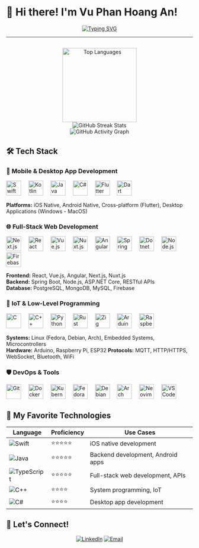 # 👋 Hi there! I'm Vu Phan Hoang An!

<div align="center">
  
  [![Typing SVG](https://readme-typing-svg.herokuapp.com?font=IBM+Plex+Mono&weight=500&size=24&pause=1000&color=70A5FD&center=true&vCenter=true&width=600&lines=Computer+Science+Student;Mobile+%26+Software+Developer;Full-Stack+Web+Developer;IoT+%26+Low-Level+Programming)](https://git.io/typing-svg)
  
</div>

---
##

<div align="center">
  <img src="https://github-readme-stats.vercel.app/api/top-langs?username=MartelleV&locale=en&hide_title=false&layout=compact&card_width=320&langs_count=8&theme=tokyonight&hide_border=false&border_radius=10&cache_bust=0" height="200" alt="Top Languages">
</div>

<div align="center">
  <img src="https://github-readme-streak-stats.herokuapp.com/?user=MartelleV&theme=tokyonight&hide_border=false&border_radius=10" alt="GitHub Streak Stats">
</div>

<div align="center">
  <img src="https://github-readme-activity-graph.vercel.app/graph?username=MartelleV&theme=tokyo-night&hide_border=true&border_radius=10" alt="GitHub Activity Graph">
</div>


## 🛠️ Tech Stack

### 📱 **Mobile & Desktop App Development**
<div align="left">
  <img src="https://cdn.jsdelivr.net/gh/devicons/devicon/icons/swift/swift-original.svg" height="40" alt="Swift" title="Swift">
  <img width="12">
  <img src="https://cdn.jsdelivr.net/gh/devicons/devicon/icons/kotlin/kotlin-original.svg" height="40" alt="Kotlin" title="Kotlin">
  <img width="12">
  <img src="https://cdn.jsdelivr.net/gh/devicons/devicon/icons/java/java-original.svg" height="40" alt="Java" title="Java">
  <img width="12">
  <img src="https://cdn.jsdelivr.net/gh/devicons/devicon/icons/csharp/csharp-original.svg" height="40" alt="C#" title="C#">
  <img width="12">
  <img src="https://cdn.jsdelivr.net/gh/devicons/devicon/icons/flutter/flutter-original.svg" height="40" alt="Flutter" title="Flutter">
  <img width="12">
  <img src="https://cdn.jsdelivr.net/gh/devicons/devicon/icons/dart/dart-original.svg" height="40" alt="Dart" title="Dart">
</div>

**Platforms:** iOS Native, Android Native, Cross-platform (Flutter), Desktop Applications (Windows - MacOS)

### 🌐 **Full-Stack Web Development**
<div align="left">
  <img src="https://cdn.jsdelivr.net/gh/devicons/devicon/icons/nextjs/nextjs-original.svg" height="40" alt="Next.js" title="Next.js">
  <img width="12">
  <img src="https://cdn.jsdelivr.net/gh/devicons/devicon/icons/react/react-original.svg" height="40" alt="React" title="React">
  <img width="12">
  <img src="https://cdn.jsdelivr.net/gh/devicons/devicon/icons/vuejs/vuejs-original.svg" height="40" alt="Vue.js" title="Vue.js">
  <img width="12">
  <img src="https://cdn.jsdelivr.net/gh/devicons/devicon/icons/nuxtjs/nuxtjs-original.svg" height="40" alt="Nuxt.js" title="Nuxt.js">
  <img width="12">
  <img src="https://cdn.jsdelivr.net/gh/devicons/devicon/icons/angular/angular-original.svg" height="40" alt="Angular" title="Angular">
  <img width="12">
  <img src="https://cdn.jsdelivr.net/gh/devicons/devicon/icons/spring/spring-original.svg" height="40" alt="Spring" title="Spring">
  <img width="12">
  <img src="https://cdn.jsdelivr.net/gh/devicons/devicon/icons/dot-net/dot-net-original-wordmark.svg" height="40" alt="Dotnet" title="Dotnet">
  <img width="12">
  <img src="https://cdn.jsdelivr.net/gh/devicons/devicon/icons/nodejs/nodejs-original.svg" height="40" alt="Node.js" title="Node.js">
  <img width="12">
  <img src="https://cdn.jsdelivr.net/gh/devicons/devicon/icons/firebase/firebase-original.svg" height="40" alt="Firebase" title="Firebase">
</div>

**Frontend:** React, Vue.js, Angular, Next.js, Nuxt.js  
**Backend:** Spring Boot, Node.js, ASP.NET Core, RESTful APIs  
**Database:** PostgreSQL, MongoDB, MySQL, Firebase

### 🔧 **IoT & Low-Level Programming**
<div align="left">
  <img src="https://cdn.jsdelivr.net/gh/devicons/devicon/icons/c/c-original.svg" height="40" alt="C" title="C">
  <img width="12">
  <img src="https://cdn.jsdelivr.net/gh/devicons/devicon/icons/cplusplus/cplusplus-original.svg" height="40" alt="C++" title="C++">
  <img width="12">
  <img src="https://cdn.jsdelivr.net/gh/devicons/devicon/icons/python/python-original.svg" height="40" alt="Python" title="Python">
  <img width="12">
  <img src="https://cdn.jsdelivr.net/gh/devicons/devicon/icons/rust/rust-original.svg" height="40" alt="Rust" title="Rust">
  <img width="12">
  <img src="https://cdn.jsdelivr.net/gh/devicons/devicon/icons/zig/zig-original.svg" height="40" alt="Zig" title="Zig">
  <img width="12">
  <img src="https://cdn.jsdelivr.net/gh/devicons/devicon/icons/arduino/arduino-original.svg" height="40" alt="Arduino" title="Arduino">
  <img width="12">
  <img src="https://cdn.jsdelivr.net/gh/devicons/devicon/icons/raspberrypi/raspberrypi-original.svg" height="40" alt="Raspberry Pi" title="Raspberry Pi">
</div>

**Systems:** Linux (Fedora, Debian, Arch), Embedded Systems, Microcontrollers  
**Hardware:** Arduino, Raspberry Pi, ESP32
**Protocols:** MQTT, HTTP/HTTPS, WebSocket, Bluetooth, WiFi

### 🛡️ **DevOps & Tools**
<div align="left">
  <img src="https://cdn.jsdelivr.net/gh/devicons/devicon/icons/git/git-original.svg" height="40" alt="Git" title="Git">
  <img width="12">
  <img src="https://cdn.jsdelivr.net/gh/devicons/devicon/icons/docker/docker-original.svg" height="40" alt="Docker" title="Docker">
  <img width="12">
  <img src="https://cdn.jsdelivr.net/gh/devicons/devicon/icons/kubernetes/kubernetes-plain.svg" height="40" alt="Kubernetes" title="Kubernetes">
  <img width="12">
  <img src="https://cdn.jsdelivr.net/gh/devicons/devicon/icons/fedora/fedora-original.svg" height="40" alt="Fedora" title="Fedora">
  <img width="12">
  <img src="https://cdn.jsdelivr.net/gh/devicons/devicon/icons/debian/debian-original.svg" height="40" alt="Debian" title="Debian">
  <img width="12">
  <img src="https://cdn.jsdelivr.net/gh/devicons/devicon/icons/archlinux/archlinux-original.svg" height="40" alt="Arch" title="Arch">
  <img width="12">
  <img src="https://cdn.jsdelivr.net/gh/devicons/devicon/icons/neovim/neovim-original.svg" height="40" alt="Neovim" title="Neovim">
  <img width="12">
  <img src="https://cdn.jsdelivr.net/gh/devicons/devicon/icons/vscode/vscode-original.svg" height="40" alt="VS Code" title="VS Code">
</div>


## 🌟 My Favorite Technologies

<div align="center">

| **Language** | **Proficiency** | **Use Cases** |
|--------------|-----------------|---------------|
| ![Swift](https://img.shields.io/badge/Swift-FA7343?style=for-the-badge&logo=swift&logoColor=white) | ⭐⭐⭐⭐⭐ | iOS native development |
| ![Java](https://img.shields.io/badge/Java-ED8B00?style=for-the-badge&logo=java&logoColor=white) | ⭐⭐⭐⭐⭐ | Backend development, Android apps |
| ![TypeScript](https://img.shields.io/badge/TypeScript-007ACC?style=for-the-badge&logo=typescript&logoColor=white) | ⭐⭐⭐⭐⭐ | Full-stack web development, APIs |
| ![C++](https://img.shields.io/badge/C++-00599C?style=for-the-badge&logo=c%2B%2B&logoColor=white) | ⭐⭐⭐⭐ | System programming, IoT |
| ![C#](https://img.shields.io/badge/C%23-239120?style=for-the-badge&logo=c-sharp&logoColor=white) | ⭐⭐⭐⭐ | Desktop app development |

</div>


## 🤝 Let's Connect!

<div align="center">

[![LinkedIn](https://img.shields.io/badge/LinkedIn-0077B5?style=for-the-badge&logo=linkedin&logoColor=white)](https://www.linkedin.com/in/phan-hoang-an-vu-475b1b312/)
[![Email](https://img.shields.io/badge/Email-D14836?style=for-the-badge&logo=gmail&logoColor=white)](mailto:vuphanhoangan2005@gmail.com)

</div>

